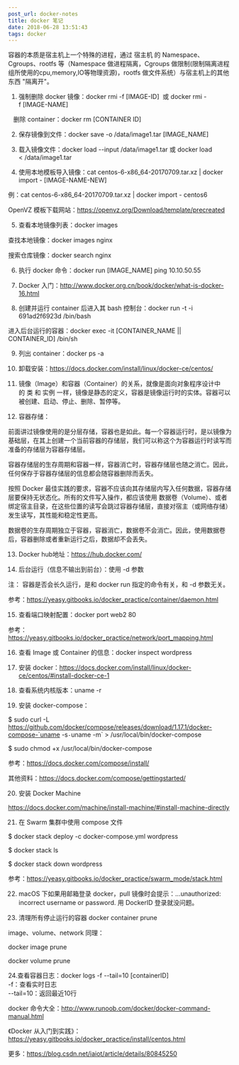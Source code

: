 ```yaml
---
post_url: docker-notes
title: docker 笔记
date: 2018-06-28 13:51:43
tags: docker
---
```


容器的本质是宿主机上一个特殊的进程，通过 宿主机 的 Namespace、Cgroups、rootfs 等（Namespace 做进程隔离，Cgroups 做限制(限制隔离进程组所使用的cpu,memory,IO等物理资源)，rootfs 做文件系统）与宿主机上的其他东西 "隔离开"。

1. 强制删除 docker 镜像：docker rmi -f [IMAGE-ID]  或 docker rmi -f [IMAGE-NAME]

   删除 container：docker rm [CONTAINER ID]

2. 保存镜像到文件：docker save -o /data/image1.tar [IMAGE_NAME]

3. 载入镜像文件：docker load --input /data/image1.tar 或 docker load < /data/image1.tar

4. 使用本地模板导入镜像：cat centos-6-x86_64-20170709.tar.xz | docker import - [IMAGE-NAME-NEW] 

例：cat centos-6-x86_64-20170709.tar.xz | docker import - centos6

OpenVZ 模板下载网站：https://openvz.org/Download/template/precreated

5. 查看本地镜像列表：docker images

查找本地镜像：docker images nginx

搜索仓库镜像：docker search nginx

6. 执行 docker 命令：docker run [IMAGE_NAME] ping 10.10.50.55

7. Docker 入门：http://www.docker.org.cn/book/docker/what-is-docker-16.html

8. 创建并运行 container 后进入其 bash 控制台：docker run -t -i 691ad2f6923d /bin/bash

进入后台运行的容器：docker exec -it [CONTAINER_NAME || CONTAINER_ID] /bin/sh

9. 列出 container：docker ps -a

10. 卸载安装：https://docs.docker.com/install/linux/docker-ce/centos/

11. 镜像（Image）和容器（Container）的关系，就像是面向对象程序设计中的 类 和 实例 一样，镜像是静态的定义，容器是镜像运行时的实体。容器可以被创建、启动、停止、删除、暂停等。

12. 容器存储：

前面讲过镜像使用的是分层存储，容器也是如此。每一个容器运行时，是以镜像为基础层，在其上创建一个当前容器的存储层，我们可以称这个为容器运行时读写而准备的存储层为容器存储层。

容器存储层的生存周期和容器一样，容器消亡时，容器存储层也随之消亡。因此，任何保存于容器存储层的信息都会随容器删除而丢失。

按照 Docker 最佳实践的要求，容器不应该向其存储层内写入任何数据，容器存储层要保持无状态化。所有的文件写入操作，都应该使用 数据卷（Volume）、或者绑定宿主目录，在这些位置的读写会跳过容器存储层，直接对宿主（或网络存储）发生读写，其性能和稳定性更高。

数据卷的生存周期独立于容器，容器消亡，数据卷不会消亡。因此，使用数据卷后，容器删除或者重新运行之后，数据却不会丢失。

13. Docker hub地址：https://hub.docker.com/

14. 后台运行（信息不输出到前台）：使用 -d 参数

注： 容器是否会长久运行，是和 docker run 指定的命令有关，和 -d 参数无关。

参考：https://yeasy.gitbooks.io/docker_practice/container/daemon.html

15. 查看端口映射配置：docker port web2 80

参考：https://yeasy.gitbooks.io/docker_practice/network/port_mapping.html

16. 查看 Image 或 Container 的信息：docker inspect wordpress

17. 安装 docker：https://docs.docker.com/install/linux/docker-ce/centos/#install-docker-ce-1

18. 查看系统内核版本：uname -r

19. 安装 docker-compose：

$ sudo curl -L https://github.com/docker/compose/releases/download/1.17.1/docker-compose-`uname -s`-`uname -m` > /usr/local/bin/docker-compose 

$ sudo chmod +x /usr/local/bin/docker-compose

参考：https://docs.docker.com/compose/install/

其他资料：https://docs.docker.com/compose/gettingstarted/

20. 安装 Docker Machine

https://docs.docker.com/machine/install-machine/#install-machine-directly

21. 在 Swarm 集群中使用 compose 文件

$ docker stack deploy -c docker-compose.yml wordpress

$ docker stack ls

$ docker stack down wordpress

参考：https://yeasy.gitbooks.io/docker_practice/swarm_mode/stack.html

22. macOS 下如果用邮箱登录 docker，pull 镜像时会提示：...unauthorized: incorrect username or password. 用 DockerID 登录就没问题。

23. 清理所有停止运行的容器 docker container prune   

image、volume、network 同理：

docker image prune

docker volume prune

24.查看容器日志：docker logs -f --tail=10 [containerID]  
-f：查看实时日志  
--tail=10：返回最近10行  

docker 命令大全：http://www.runoob.com/docker/docker-command-manual.html

《Docker 从入门到实践》：https://yeasy.gitbooks.io/docker_practice/install/centos.html

更多：https://blog.csdn.net/iaiot/article/details/80845250
